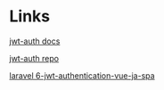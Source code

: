 # Links
[jwt-auth docs](https://jwt-auth.readthedocs.io/en/docs/laravel-installation/)

[jwt-auth repo](https://github.com/tymondesigns/jwt-auth)

[laravel 6-jwt-authentication-vue-ja-spa](https://codebriefly.com/laravel-jwt-authentication-vue-ja-spa-part-1/)

